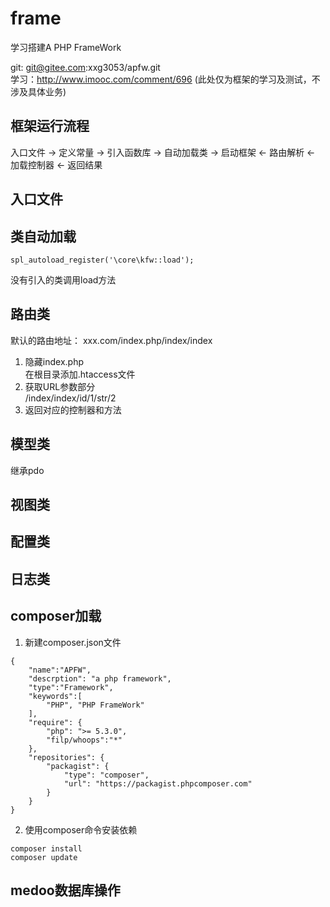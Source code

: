 # frame
学习搭建A PHP FrameWork

git: git@gitee.com:xxg3053/apfw.git  
学习：http://www.imooc.com/comment/696
(此处仅为框架的学习及测试，不涉及具体业务)  

## 框架运行流程
入口文件 -> 定义常量  -> 引入函数库  -> 自动加载类  -> 启动框架 <- 路由解析  <- 加载控制器 <- 返回结果     

## 入口文件

## 类自动加载
```
spl_autoload_register('\core\kfw::load');
```
没有引入的类调用load方法  

## 路由类

默认的路由地址：  xxx.com/index.php/index/index    

1. 隐藏index.php    
    在根目录添加.htaccess文件
2. 获取URL参数部分   
    /index/index/id/1/str/2
3. 返回对应的控制器和方法   
   
## 模型类
继承pdo

## 视图类

## 配置类

## 日志类

## composer加载
1. 新建composer.json文件
```
{
    "name":"APFW",
    "descrption": "a php framework",
    "type":"Framework",
    "keywords":[
        "PHP", "PHP FrameWork"
    ],
    "require": {
        "php": ">= 5.3.0",
        "filp/whoops":"*"
    },
    "repositories": {
        "packagist": {
            "type": "composer",
            "url": "https://packagist.phpcomposer.com"
        }
    }
}
```
2. 使用composer命令安装依赖
```
composer install
composer update
```

## medoo数据库操作


